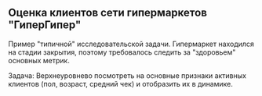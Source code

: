 ## Оценка клиентов сети гипермаркетов "ГиперГипер"

Пример "типичной" исследовательской задачи.
Гипермаркет находился на стадии закрытия, поэтому требовалось следить за "здоровьем" основных метрик.

Задача:
Верхнеуровнево посмотреть на основные признаки активных клиентов (пол, возраст, средний чек) и отобразить их в динамике.
